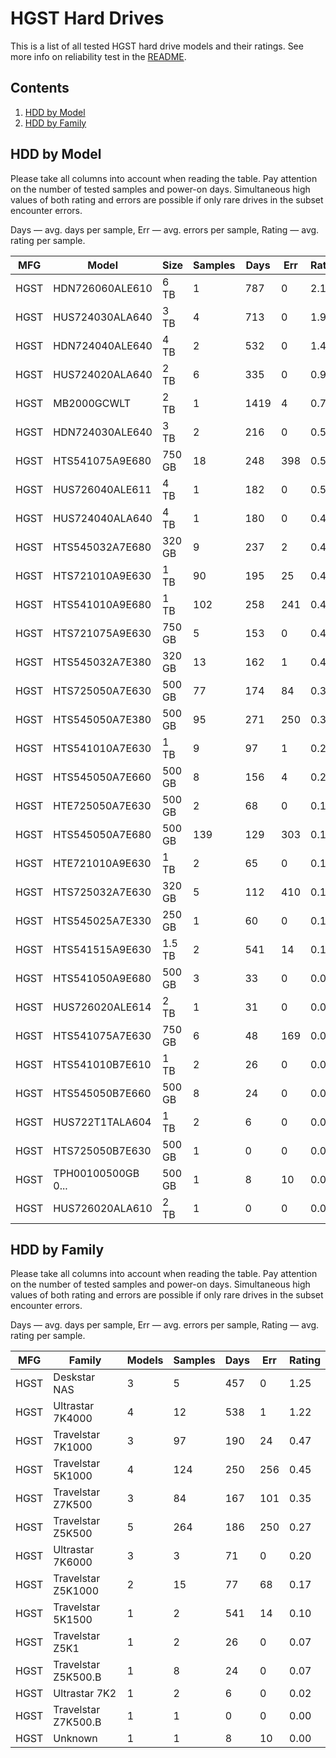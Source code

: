 HGST Hard Drives
================

This is a list of all tested HGST hard drive models and their ratings. See more
info on reliability test in the [README](https://github.com/linuxhw/SMART).

Contents
--------

1. [ HDD by Model  ](#hdd-by-model)
2. [ HDD by Family ](#hdd-by-family)

HDD by Model
------------

Please take all columns into account when reading the table. Pay attention on the
number of tested samples and power-on days. Simultaneous high values of both rating
and errors are possible if only rare drives in the subset encounter errors.

Days   — avg. days per sample,
Err    — avg. errors per sample,
Rating — avg. rating per sample.

| MFG       | Model              | Size   | Samples | Days  | Err   | Rating |
|-----------|--------------------|--------|---------|-------|-------|--------|
| HGST      | HDN726060ALE610    | 6 TB   | 1       | 787   | 0     | 2.16   |
| HGST      | HUS724030ALA640    | 3 TB   | 4       | 713   | 0     | 1.95   |
| HGST      | HDN724040ALE640    | 4 TB   | 2       | 532   | 0     | 1.46   |
| HGST      | HUS724020ALA640    | 2 TB   | 6       | 335   | 0     | 0.92   |
| HGST      | MB2000GCWLT        | 2 TB   | 1       | 1419  | 4     | 0.78   |
| HGST      | HDN724030ALE640    | 3 TB   | 2       | 216   | 0     | 0.59   |
| HGST      | HTS541075A9E680    | 750 GB | 18      | 248   | 398   | 0.54   |
| HGST      | HUS726040ALE611    | 4 TB   | 1       | 182   | 0     | 0.50   |
| HGST      | HUS724040ALA640    | 4 TB   | 1       | 180   | 0     | 0.49   |
| HGST      | HTS545032A7E680    | 320 GB | 9       | 237   | 2     | 0.49   |
| HGST      | HTS721010A9E630    | 1 TB   | 90      | 195   | 25    | 0.48   |
| HGST      | HTS541010A9E680    | 1 TB   | 102     | 258   | 241   | 0.45   |
| HGST      | HTS721075A9E630    | 750 GB | 5       | 153   | 0     | 0.42   |
| HGST      | HTS545032A7E380    | 320 GB | 13      | 162   | 1     | 0.42   |
| HGST      | HTS725050A7E630    | 500 GB | 77      | 174   | 84    | 0.36   |
| HGST      | HTS545050A7E380    | 500 GB | 95      | 271   | 250   | 0.36   |
| HGST      | HTS541010A7E630    | 1 TB   | 9       | 97    | 1     | 0.23   |
| HGST      | HTS545050A7E660    | 500 GB | 8       | 156   | 4     | 0.22   |
| HGST      | HTE725050A7E630    | 500 GB | 2       | 68    | 0     | 0.19   |
| HGST      | HTS545050A7E680    | 500 GB | 139     | 129   | 303   | 0.18   |
| HGST      | HTE721010A9E630    | 1 TB   | 2       | 65    | 0     | 0.18   |
| HGST      | HTS725032A7E630    | 320 GB | 5       | 112   | 410   | 0.17   |
| HGST      | HTS545025A7E330    | 250 GB | 1       | 60    | 0     | 0.17   |
| HGST      | HTS541515A9E630    | 1.5 TB | 2       | 541   | 14    | 0.10   |
| HGST      | HTS541050A9E680    | 500 GB | 3       | 33    | 0     | 0.09   |
| HGST      | HUS726020ALE614    | 2 TB   | 1       | 31    | 0     | 0.09   |
| HGST      | HTS541075A7E630    | 750 GB | 6       | 48    | 169   | 0.08   |
| HGST      | HTS541010B7E610    | 1 TB   | 2       | 26    | 0     | 0.07   |
| HGST      | HTS545050B7E660    | 500 GB | 8       | 24    | 0     | 0.07   |
| HGST      | HUS722T1TALA604    | 1 TB   | 2       | 6     | 0     | 0.02   |
| HGST      | HTS725050B7E630    | 500 GB | 1       | 0     | 0     | 0.00   |
| HGST      | TPH00100500GB 0... | 500 GB | 1       | 8     | 10    | 0.00   |
| HGST      | HUS726020ALA610    | 2 TB   | 1       | 0     | 0     | 0.00   |

HDD by Family
-------------

Please take all columns into account when reading the table. Pay attention on the
number of tested samples and power-on days. Simultaneous high values of both rating
and errors are possible if only rare drives in the subset encounter errors.

Days   — avg. days per sample,
Err    — avg. errors per sample,
Rating — avg. rating per sample.

| MFG       | Family                 | Models | Samples | Days  | Err   | Rating |
|-----------|------------------------|--------|---------|-------|-------|--------|
| HGST      | Deskstar NAS           | 3      | 5       | 457   | 0     | 1.25   |
| HGST      | Ultrastar 7K4000       | 4      | 12      | 538   | 1     | 1.22   |
| HGST      | Travelstar 7K1000      | 3      | 97      | 190   | 24    | 0.47   |
| HGST      | Travelstar 5K1000      | 4      | 124     | 250   | 256   | 0.45   |
| HGST      | Travelstar Z7K500      | 3      | 84      | 167   | 101   | 0.35   |
| HGST      | Travelstar Z5K500      | 5      | 264     | 186   | 250   | 0.27   |
| HGST      | Ultrastar 7K6000       | 3      | 3       | 71    | 0     | 0.20   |
| HGST      | Travelstar Z5K1000     | 2      | 15      | 77    | 68    | 0.17   |
| HGST      | Travelstar 5K1500      | 1      | 2       | 541   | 14    | 0.10   |
| HGST      | Travelstar Z5K1        | 1      | 2       | 26    | 0     | 0.07   |
| HGST      | Travelstar Z5K500.B    | 1      | 8       | 24    | 0     | 0.07   |
| HGST      | Ultrastar 7K2          | 1      | 2       | 6     | 0     | 0.02   |
| HGST      | Travelstar Z7K500.B    | 1      | 1       | 0     | 0     | 0.00   |
| HGST      | Unknown                | 1      | 1       | 8     | 10    | 0.00   |
